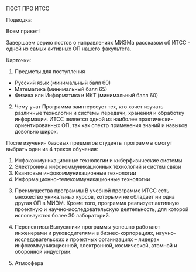 ПОСТ ПРО ИТСС

Подводка:

Всем привет!

Завершаем серию постов о направлениях МИЭМа рассказом об ИТСС - одной из самых активных ОП нашего факультета.

Карточки:

1) Предметы для поступления
- Русский язык (минимальный балл 60)
- Математика (минимальный балл 65)
- Физика или Информатика и ИКТ (минимальный балл 60)

2) Чему учат
Программа заинтересует тех, кто хочет изучать различные технологии и системы передачи, хранения и обработку информации. ИТСС является одной из наиболее практически-ориентированных ОП, так как спектр применения знаний и навыков довольно широк.

После изучения базовых предметов студенты программы смогут выбрать один из 4 треков обучения:
1. Инфокоммуникационные технологии и киберфизические системы  
2. Электроника инфокоммуникационных технологий и систем связи  
3. Квантовые инфокоммуникационные технологии  
4. Информационно-телекоммуникационные технологии


3) Преимущества программы
В учебной программе ИТСС есть множество уникальных курсов, которыми не обладает ни одна другая ОП в МИЭМ. Кроме того, программа реализует активную проектную и научно-исследовательскую деятельность, для которой используются более 30 лабораторий.

4) Перспективы
Выпускники программы успешно работают инженерами и руководителями в бизнес-корпорациях, научно-исследовательских и проектных организациях – лидерах инфокоммуникационной, электронной, космической, атомной и оборонной индустрии.

5) Атмосфера
